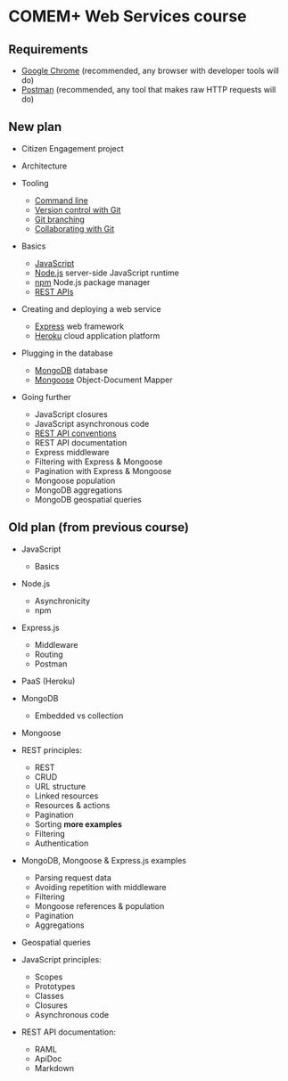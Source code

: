 # COMEM+ Web Services course



## Requirements

* [Google Chrome][chrome] (recommended, any browser with developer tools will do)
* [Postman][postman] (recommended, any tool that makes raw HTTP requests will do)



## New plan

* Citizen Engagement project
* Architecture

* Tooling
  * [Command line](https://mediacomem.github.io/comem-webdev-docs/subjects/cli?home=MediaComem%2Fcomem-webserv%23readme)
  * [Version control with Git](https://mediacomem.github.io/comem-webdev-docs/subjects/git?home=MediaComem%2Fcomem-webserv%23readme)
  * [Git branching](https://mediacomem.github.io/comem-webdev-docs/subjects/git-branching?home=MediaComem%2Fcomem-webserv%23readme)
  * [Collaborating with Git](https://mediacomem.github.io/comem-webdev-docs/subjects/git-collaborating?home=MediaComem%2Fcomem-webserv%23readme)

* Basics
  * [JavaScript](https://mediacomem.github.io/comem-webdev-docs/subjects/js?home=MediaComem%2Fcomem-webserv%23readme)
  * [Node.js](https://mediacomem.github.io/comem-webdev-docs/subjects/node?home=MediaComem%2Fcomem-webserv%23readme) server-side JavaScript runtime
  * [npm](https://mediacomem.github.io/comem-webdev-docs/subjects/npm?home=MediaComem%2Fcomem-webserv%23readme) Node.js package manager
  * [REST APIs](https://mediacomem.github.io/comem-webdev-docs/subjects/rest?home=MediaComem%2Fcomem-webserv%23readme)

* Creating and deploying a web service
  * [Express](https://mediacomem.github.io/comem-webdev-docs/subjects/express?home=MediaComem%2Fcomem-webserv%23readme) web framework
  * [Heroku](https://mediacomem.github.io/comem-webdev-docs/subjects/heroku?home=MediaComem%2Fcomem-webserv%23readme) cloud application platform

* Plugging in the database
  * [MongoDB](https://mediacomem.github.io/comem-webdev-docs/subjects/mongodb?home=MediaComem%2Fcomem-webserv%23readme) database
  * [Mongoose](https://mediacomem.github.io/comem-webdev-docs/subjects/mongoose?home=MediaComem%2Fcomem-webserv%23readme) Object-Document Mapper

* Going further
  * JavaScript closures
  * JavaScript asynchronous code
  * [REST API conventions](https://mediacomem.github.io/comem-webdev-docs/subjects/rest-conventions?home=MediaComem%2Fcomem-webserv%23readme)
  * REST API documentation
  * Express middleware
  * Filtering with Express & Mongoose
  * Pagination with Express & Mongoose
  * Mongoose population
  * MongoDB aggregations
  * MongoDB geospatial queries



## Old plan (from previous course)

* JavaScript
  * Basics

* Node.js
  * Asynchronicity
  * npm

* Express.js
  * Middleware
  * Routing
  * Postman

* PaaS (Heroku)

* MongoDB
  * Embedded vs collection

* Mongoose

* REST principles:
  * REST
  * CRUD
  * URL structure
  * Linked resources
  * Resources & actions
  * Pagination
  * Sorting **more examples**
  * Filtering
  * Authentication

* MongoDB, Mongoose & Express.js examples
  * Parsing request data
  * Avoiding repetition with middleware
  * Filtering
  * Mongoose references & population
  * Pagination
  * Aggregations

* Geospatial queries

* JavaScript principles:
  * Scopes
  * Prototypes
  * Classes
  * Closures
  * Asynchronous code

* REST API documentation:
  * RAML
  * ApiDoc
  * Markdown



[chrome]: https://www.google.com/chrome/
[postman]: https://www.getpostman.com
